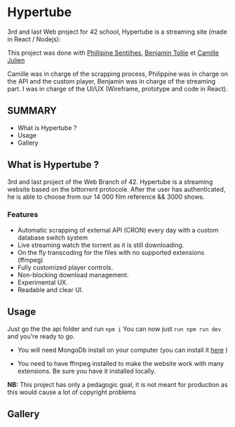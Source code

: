 # Hypertube
3rd and last Web project for 42 school, Hypertube is a streaming site (made in React / Nodejs):

This project was done with [Phillipine Sentilhes](https://github.com/pommedepain), [Benjamin Tollie](https://github.com/BenjaminTle) et [Camille Julien](https://github.com/cajulien42)

Camille was in charge of the scrapping process, Philippine was in charge on the API and the custom player, Benjamin was in charge of the streaming part. I was in charge of the UI/UX (Wireframe, prototype and code in React). 

## SUMMARY
- What is Hypertube ?
- Usage
- Gallery


## What is Hypertube ?
3rd and last project of the Web Branch of 42. Hypertube is a streaming website based on the bittorrent protocole. After the user has authenticated, he is able to choose from our 14 000 film reference && 3000 shows.

### Features
- Automatic scrapping of external API (CRON) every day with a custom database switch system
- Live streaming watch the torrent as it is still downloading.
- On the fly transcoding for the files with no supported extensions (ffmpeg)
- Fully customized player controls.
- Non-blocking download management.
- Experimental UX.
- Readable and clear UI.

## Usage
Just go the the api folder and run `npm i` You can now just `run npm run dev` and you're ready to go.

+ You will need MongoDb install on your computer (you can install it [here](https://docs.mongodb.com/manual/administration/install-community/) )

+ You need to have ffmpeg installed to make the website work with many extensions. Be sure you have it installed locally.

__NB:__ This project has only a pedagogic goal, it is not meant for production as this would cause a lot of copyright problems

## Gallery
